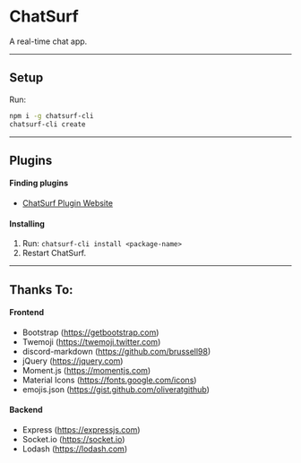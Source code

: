 # ChatSurf

A real-time chat app.

---

## Setup

Run:

```bash
npm i -g chatsurf-cli
chatsurf-cli create
```

---

## Plugins

#### Finding plugins

- [ChatSurf Plugin Website](https://ChatSurfApp.github.io/plugins)

#### Installing

1. Run: `chatsurf-cli install <package-name>`
2. Restart ChatSurf.

---

## Thanks To:

#### Frontend

- Bootstrap (https://getbootstrap.com)
- Twemoji (https://twemoji.twitter.com)
- discord-markdown (https://github.com/brussell98)
- jQuery (https://jquery.com)
- Moment.js (https://momentjs.com)
- Material Icons (https://fonts.google.com/icons)
- emojis.json (https://gist.github.com/oliveratgithub)

#### Backend

- Express (https://expressjs.com)
- Socket.io (https://socket.io)
- Lodash (https://lodash.com)
